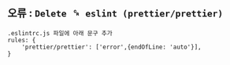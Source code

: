 ## 오류 : `Delete `␍` eslint (prettier/prettier)`
```
.eslintrc.js 파일에 아래 문구 추가
rules: {
	'prettier/prettier': ['error',{endOfLine: 'auto'}],
}
```